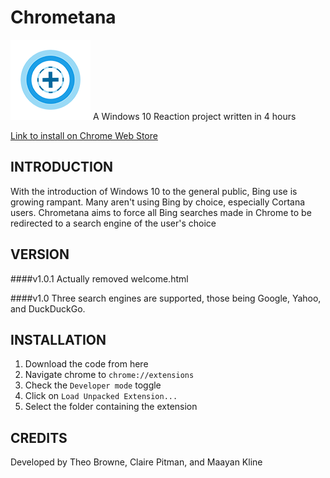 Chrometana
==============
![Logo](images/logo-128.png)
A Windows 10 Reaction project written in 4 hours

[Link to install on Chrome Web Store](https://chrome.google.com/webstore/detail/kaicbfmipfpfpjmlbpejaoaflfdnabnc/publish-accepted)

INTRODUCTION
------------
With the introduction of Windows 10 to the general public, Bing use is growing rampant. Many aren't using Bing by choice, especially Cortana users. Chrometana aims to force all Bing searches made in Chrome to be redirected to a search engine of the user's choice

VERSION
------------
####v1.0.1
Actually removed welcome.html

####v1.0
Three search engines are supported, those being Google, Yahoo, and DuckDuckGo.

INSTALLATION
------------
  1. Download the code from here
  2. Navigate chrome to `chrome://extensions`
  3. Check the `Developer mode` toggle
  4. Click on `Load Unpacked Extension...`
  5. Select the folder containing the extension

CREDITS
------------
Developed by Theo Browne, Claire Pitman, and Maayan Kline
